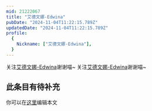 ```yaml
---
mid: 21222067
title: "艾德文娜-Edwina"
pubDate: "2024-11-04T11:22:15.789Z"
updatedDate: "2024-11-04T11:22:15.789Z"
profile:
  {
    Nickname: ["艾德文娜-Edwina"],
  }
---
```


关注[艾德文娜-Edwina](https://space.bilibili.com/21222067)谢谢喵~ 关注[艾德文娜-Edwina](https://space.bilibili.com/21222067)谢谢喵~

## 此条目有待补充
你可以在[这里](https://github.com/Yuhanawa/VTuber.ICU/edit/master/src/content/v/艾德文娜-Edwina/index.md)编辑本文
